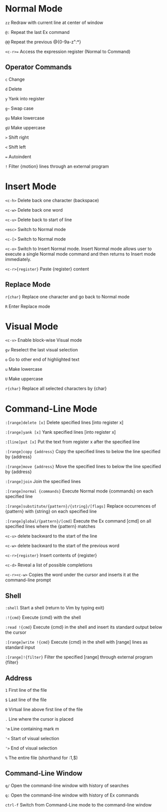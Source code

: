 # Normal Mode

`zz` Redraw with current line at center of window

`@:` Repeat the last Ex command

`@@` Repeat the previous @{0-9a-z":*}

`<c-r>=` Access the expression register (Normal to Command)

## Operator Commands

`c` Change

`d` Delete

`y` Yank into register

`g~` Swap case

`gu` Make lowercase

`gU` Make uppercase

`>` Shift right

`<` Shift left

`=` Autoindent

`!` Filter {motion} lines through an external program

# Insert Mode

`<c-h>` Delete back one character (backspace)

`<c-w>` Delete back one word

`<c-u>` Delete back to start of line

`<esc>` Switch to Normal mode

`<c-[>` Switch to Normal mode

`<c-o>` Switch to Insert Normal mode. Insert Normal mode allows user to execute a single Normal mode command and then returns to Insert mode immediately.

`<c-r>{register}` Paste {register} content

## Replace Mode

`r{char}` Replace one character and go back to Normal mode

`R` Enter Replace mode

# Visual Mode

`<c-v>` Enable block-wise Visual mode

`gv` Reselect the last visual selection

`o` Go to other end of highlighted text

`u` Make lowercase

`U` Make uppercase

`r{char}` Replace all selected characters by {char}

# Command-Line Mode

`:[range]delete [x]` Delete specified lines [into register x]

`:[range]yank [x]` Yank specified lines [into register x]

`:[line]put [x]` Put the text from register x after the specified line

`:[range]copy {address}` Copy the specified lines to below the line specified by {address}

`:[range]move {address}` Move the specified lines to below the line specified by {address}

`:[range]join` Join the specified lines

`:[range]normal {commands}` Execute Normal mode {commands} on each specified line

`:[range]substitute/{pattern}/{string}/[flags]` Replace occurrences of {pattern} with {string} on each specified line

`:[range]global/{pattern}/[cmd]` Execute the Ex command [cmd] on all specified lines where the {pattern} matches

`<c-u>` delete backward to the start of the line

`<c-w>` delete backward to the start of the previous word

`<c-r>{register}` Insert contents of {register}

`<c-d>` Reveal a list of possible completions

`<c-r><c-w>` Copies the word under the cursor and inserts it at the command-line prompt

## Shell

`:shell` Start a shell (return to Vim by typing exit) 

`:!{cmd}` Execute {cmd} with the shell

`:read !{cmd}` Execute {cmd} in the shell and insert its standard output below the cursor

`:[range]write !{cmd}` Execute {cmd} in the shell with [range] lines as standard input

`:[range]!{filter}` Filter the specified [range] through external program {filter} 

## Address

`1` First line of the file

`$` Last line of the file

`0` Virtual line above first line of the file 

`.` Line where the cursor is placed

`'m` Line containing mark m

`'<` Start of visual selection

`'>` End of visual selection

`%` The entire file (shorthand for :1,$)

## Command-Line Window

`q/` Open the command-line window with history of searches

`q:` Open the command-line window with history of Ex commands

`ctrl-f` Switch from Command-Line mode to the command-line window
